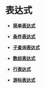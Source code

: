 # 表达式<a name="ZH-CN_TOPIC_0289900822"></a>

-   **[简单表达式](简单表达式.md)**  

-   **[条件表达式](条件表达式.md)**  

-   **[子查询表达式](子查询表达式.md)**  

-   **[数组表达式](数组表达式.md)**  

-   **[行表达式](行表达式.md)**  

- **[游标表达式](游标表达式.md)**
